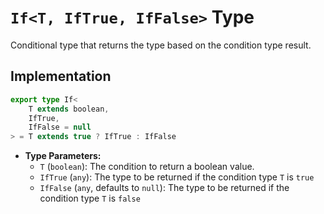 # **`If<T, IfTrue, IfFalse>` Type**

Conditional type that returns the type based on the condition type result.

## Implementation
```ts
export type If<
    T extends boolean,
    IfTrue,
    IfFalse = null
> = T extends true ? IfTrue : IfFalse
```

- **Type Parameters:**
  - `T` (`boolean`): The condition to return a boolean value.
  - `IfTrue` (`any`): The type to be returned if the condition type `T` is `true`
  - `IfFalse` (`any`, defaults to `null`): The type to be returned if the condition type `T` is `false`
